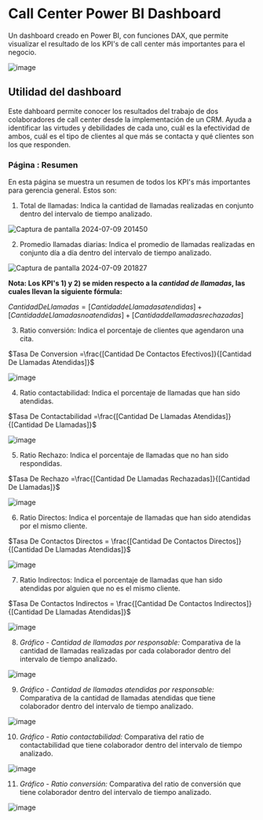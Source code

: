 # Call Center Power BI Dashboard

Un dashboard creado en Power BI, con funciones DAX, que permite visualizar el resultado de los KPI's de call center más importantes para el negocio.

![image](https://github.com/iamsanbarb/CallCenterDashboard/assets/67486683/a3b5c919-dbea-4307-9ed5-67f4c2bca4fa)

## Utilidad del dashboard

Este dahboard permite conocer los resultados del trabajo de dos colaboradores de call center desde la implementación de un CRM. Ayuda a identificar las virtudes y debilidades de cada uno, cuál es la efectividad de ambos, cuál es el tipo de clientes al que más se contacta y qué clientes son los que responden.

### Página : Resumen
En esta página se muestra un resumen de todos los KPI's más importantes para gerencia general. Estos son:

1) Total de llamadas: Indica la cantidad de llamadas realizadas en conjunto dentro del intervalo de tiempo analizado.

![Captura de pantalla 2024-07-09 201450](https://github.com/iamsanbarb/CallCenterDashboard/assets/67486683/fc2c52f0-da25-455a-91d4-34a1256849d2)

2) Promedio llamadas diarias: Indica el promedio de llamadas realizadas en conjunto día a día dentro del intervalo de tiempo analizado.

![Captura de pantalla 2024-07-09 201827](https://github.com/iamsanbarb/CallCenterDashboard/assets/67486683/4be1d18b-cbbc-4d27-b900-1d0417d9a405)

**Nota: Los KPI's 1) y 2) se miden respecto a la _cantidad de llamadas_, las cuales llevan la siguiente fórmula:**

$Cantidad De Llamadas = [Cantidad de Llamadas atendidas] + [Cantidad de Llamadas no atendidas] + [Cantidad de llamadas rechazadas]$

3) Ratio conversión: Indica el porcentaje de clientes que agendaron una cita.

$Tasa De Conversion =\frac{[Cantidad De Contactos Efectivos]}{[Cantidad De Llamadas Atendidas]}$

![image](https://github.com/iamsanbarb/CallCenterDashboard/assets/67486683/9a358feb-b831-4230-9e0e-6e0e5dba4fb7)

4) Ratio contactabilidad: Indica el porcentaje de llamadas que han sido atendidas.

$Tasa De Contactabilidad =\frac{[Cantidad De Llamadas Atendidas]}{[Cantidad De Llamadas]}$

![image](https://github.com/iamsanbarb/CallCenterDashboard/assets/67486683/ab1c4d82-a917-4614-8009-506d81f0b738)

5) Ratio Rechazo: Indica el porcentaje de llamadas que no han sido respondidas.

$Tasa De Rechazo =\frac{[Cantidad De Llamadas Rechazadas]}{[Cantidad De Llamadas]}$

![image](https://github.com/iamsanbarb/CallCenterDashboard/assets/67486683/8f659375-a531-44ac-ac17-2750868e8bc6)

6) Ratio Directos: Indica el porcentaje de llamadas que han sido atendidas por el mismo cliente.

$Tasa De Contactos Directos = \frac{[Cantidad De Contactos Directos]}{[Cantidad De Llamadas Atendidas]}$

![image](https://github.com/iamsanbarb/CallCenterDashboard/assets/67486683/0a08653a-e050-4ac7-85f8-97905449ad38)

7) Ratio Indirectos: Indica el porcentaje de llamadas que han sido atendidas por alguien que no es el mismo cliente.

$Tasa De Contactos Indirectos = \frac{[Cantidad De Contactos Indirectos]}{[Cantidad De Llamadas Atendidas]}$

![image](https://github.com/iamsanbarb/CallCenterDashboard/assets/67486683/0f5b35f5-82a1-4a28-96ac-bfea307fc15e)

8) *Gráfico - Cantidad de llamadas por responsable:* Comparativa de la cantidad de llamadas realizadas por cada colaborador dentro del intervalo de tiempo analizado.

![image](https://github.com/iamsanbarb/CallCenterDashboard/assets/67486683/57d7a9a5-e777-45fd-b919-f18d2ac0eb68)

9) *Gráfico - Cantidad de llamadas atendidas por responsable:* Comparativa de la cantidad de llamadas atendidas que tiene colaborador dentro del intervalo de tiempo analizado.

![image](https://github.com/iamsanbarb/CallCenterDashboard/assets/67486683/025366be-1b82-497e-a700-3e8eaac2f848)

10) *Gráfico - Ratio contactabilidad:* Comparativa del ratio de contactabilidad que tiene colaborador dentro del intervalo de tiempo analizado.

![image](https://github.com/iamsanbarb/CallCenterDashboard/assets/67486683/3d7bea1f-d80c-4d40-9111-3522fb702ef4)

11) *Gráfico - Ratio conversión:* Comparativa del ratio de conversión que tiene colaborador dentro del intervalo de tiempo analizado.

![image](https://github.com/iamsanbarb/CallCenterDashboard/assets/67486683/4ffb5535-377b-4ee0-a21f-9397ed298e42)
